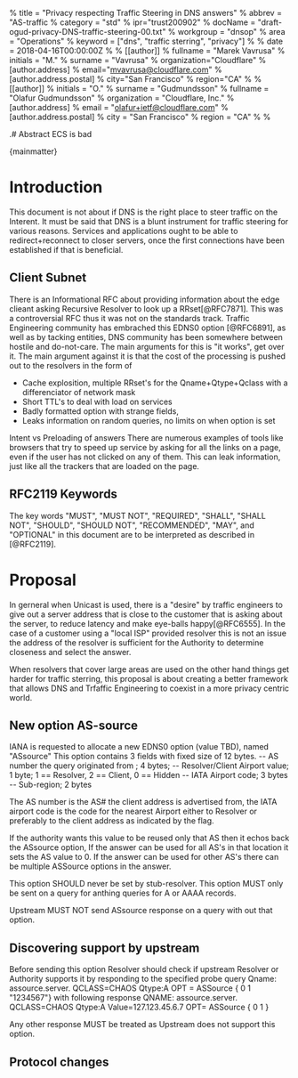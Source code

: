 % title = "Privacy respecting Traffic Steering in DNS answers"
% abbrev = "AS-traffic 
% category = "std"
% ipr="trust200902"
% docName = "draft-ogud-privacy-DNS-traffic-steering-00.txt"
% workgroup = "dnsop"
% area = "Operations" 
% keyword = ["dns", "traffic sterring", "privacy"]
%
% date = 2018-04-16T00:00:00Z
%
% [[author]]
% fullname = "Marek Vavrusa"
% initials = "M."
% surname = "Vavrusa"
% organization="Cloudflare"
%   [author.address]
%   email="mvavrusa@cloudflare.com"
%   [author.address.postal]
%   city="San Francisco"
%   region="CA"
%
% [[author]]
% initials = "O."
% surname = "Gudmundsson"
% fullname = "Olafur Gudmundsson"
% organization = "Cloudflare, Inc."
%  [author.address]
%  email = "olafur+ietf@cloudflare.com"
%  [author.address.postal]
%  city = "San Francisco"
%  region = "CA"
%
% 

.# Abstract 
ECS is bad 

{mainmatter}

# Introduction 

This document is not about if DNS is the right place to steer traffic on the Interent. 
It must be said that DNS is a blunt instrument for traffic steering for various reasons.  Services and applications ought to be able to redirect+reconnect to closer servers, once the first connections have been established if that is beneficial. 

## Client Subnet 
There is an Informational RFC about providing information about the edge clieant asking Recursive Resolver to look up a RRset[@RFC7871]. This was a controversial RFC thus it was not on the standards track. Traffic Engineering community has embrached this EDNS0 option [@RFC6891], as well as by tacking entities, DNS community has been somewhere between hostile and do-not-care. 
The main arguments for this is "it works", get over it. 
The main argument against it is that the cost of the processing is pushed out to the resolvers in the form of 
  - Cache explosition, multiple RRset's for the Qname+Qtype+Qclass with a differenciator of network mask 
  - Short TTL's to deal with load on services 
  - Badly formatted option with strange fields, 
  - Leaks information on random queries, no limits on when option is set 

Intent vs Preloading of answers
There are numerous examples of tools like browsers that try to speed up service by asking for all the links on a page, even if the user has not clicked on any of them. This can leak information, just like all the trackers that are loaded on the page. 


## RFC2119 Keywords

The key words "MUST", "MUST NOT", "REQUIRED", "SHALL", "SHALL NOT", "SHOULD",
"SHOULD NOT", "RECOMMENDED", "MAY", and "OPTIONAL" in this document are to be
interpreted as described in [@RFC2119].

# Proposal 
In gerneral when Unicast is used, there is a "desire" by traffic engineers to give out a server address that is close to the customer that is asking about the server, to reduce latency and make eye-balls happy[@RFC6555]. In the case of a customer using a "local ISP" provided resolver this is not an issue the address of the resolver is sufficient for the Authority to determine closeness and select the answer. 

When resolvers that cover large areas are used on the other hand things get harder for traffic sterring, this proposal is about creating a better framework that allows DNS and Trfaffic Engineering to coexist in a more privacy centric world. 

## New option AS-source 
IANA is requested to allocate a new EDNS0 option (value TBD), named "ASsource"
This option contains 3 fields with fixed size of 12 bytes. 
  -- AS number the query originated from ; 4 bytes; 
  -- Resolver/Client Airport value;  1 byte;  1 == Resolver,  2 == Client, 0 == Hidden
  -- IATA Airport code;  3 bytes
  -- Sub-region;   2 bytes 

The AS number is the AS# the client address is advertised from,  the IATA airport code is the code for the nearest Airport either to Resolver or preferably to the client address as indicated by the flag. 

If the authority wants this value to be reused only that AS then it echos back the ASsource option,
If the answer can be used for all AS's in that location it sets the AS value to 0. 
If the answer can be used for other AS's there can be multiple ASSource options in the answer. 


This option SHOULD never be set by stub-resolver. This option MUST only be sent on a query for anthing queries for A or AAAA records. 

Upstream MUST NOT send ASsource response on a query with out that option. 

## Discovering support by upstream

Before sending this option Resolver should check if upstream Resolver or Authority supports it by responding to the specified probe query 
    Qname: assource.server. QCLASS=CHAOS Qtype:A  OPT = ASSource { 0 1 "1234567"}
 with following response 
    QNAME: assource.server. QCLASS=CHAOS Qtype:A   Value=127.123.45.6.7  OPT= ASSource { 0 1 }

Any other response MUST be treated as Upstream does not support this option. 


## Protocol changes 
